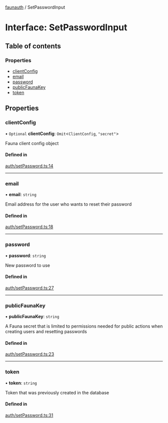 [faunauth](../index.md) / SetPasswordInput

# Interface: SetPasswordInput

## Table of contents

### Properties

- [clientConfig](SetPasswordInput.md#clientconfig)
- [email](SetPasswordInput.md#email)
- [password](SetPasswordInput.md#password)
- [publicFaunaKey](SetPasswordInput.md#publicfaunakey)
- [token](SetPasswordInput.md#token)

## Properties

### clientConfig

• `Optional` **clientConfig**: `Omit`<`ClientConfig`, ``"secret"``\>

Fauna client config object

#### Defined in

[auth/setPassword.ts:14](https://github.com/alexnitta/faunauth/blob/86ceabe/src/auth/setPassword.ts#L14)

___

### email

• **email**: `string`

Email address for the user who wants to reset their password

#### Defined in

[auth/setPassword.ts:18](https://github.com/alexnitta/faunauth/blob/86ceabe/src/auth/setPassword.ts#L18)

___

### password

• **password**: `string`

New password to use

#### Defined in

[auth/setPassword.ts:27](https://github.com/alexnitta/faunauth/blob/86ceabe/src/auth/setPassword.ts#L27)

___

### publicFaunaKey

• **publicFaunaKey**: `string`

A Fauna secret that is limited to permissions needed for public actions when creating users
and resetting passwords

#### Defined in

[auth/setPassword.ts:23](https://github.com/alexnitta/faunauth/blob/86ceabe/src/auth/setPassword.ts#L23)

___

### token

• **token**: `string`

Token that was previously created in the database

#### Defined in

[auth/setPassword.ts:31](https://github.com/alexnitta/faunauth/blob/86ceabe/src/auth/setPassword.ts#L31)
